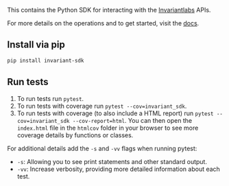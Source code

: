This contains the Python SDK for interacting with the [Invariantlabs](https://invariantlabs.ai/) APIs.

For more details on the operations and to get started, visit the [docs](https://explorer.invariantlabs.ai/docs/).

## Install via pip
```bash
pip install invariant-sdk
```

## Run tests
1. To run tests run `pytest`.
2. To run tests with coverage run `pytest --cov=invariant_sdk`.
3. To run tests with coverage (to also include a HTML report) run `pytest --cov=invariant_sdk --cov-report=html`. You can then open the `index.html` file in the `htmlcov` folder in your browser to see more coverage details by functions or classes.

For additional details add the `-s` and `-vv` flags when running pytest:
- `-s`: Allowing you to see print statements and other standard output.
- `-vv`: Increase verbosity, providing more detailed information about each test.
